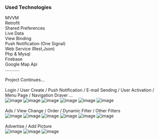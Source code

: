<h3>Used Technologies</h3>

MVVM<br>
Retrofit<br>
Shared Preferences<br>
Live Data<br>
View Binding<br>
Push Notification (One Signal)<br>
Web Service (Rest,Json)<br>
Php & Mysql<br>
Firebase<br>
Google Map Api<br>
............<br><br>
Project Continues...
<br><br>
Login / User Create / Push Notification / E-mail Sending / User Activation / Menu Page / Navigation Draver ...
<br>
![image](https://user-images.githubusercontent.com/49581443/210663854-208d636b-abe4-41f5-a142-4748026f48ab.png)
![image](https://user-images.githubusercontent.com/49581443/210664517-3f8b0f17-ccb1-4d5a-902d-46da9de8b27c.png)
![image](https://user-images.githubusercontent.com/49581443/210664607-64d886ba-78da-4b06-8b58-3c2d9e67af79.png)
![image](https://user-images.githubusercontent.com/49581443/210664710-0123f210-fc06-44aa-a93b-5d9927d84968.png)
![image](https://user-images.githubusercontent.com/49581443/210665442-c963c323-299a-406b-8a42-85121595fa67.png)
![image](https://user-images.githubusercontent.com/49581443/210666030-f2915e0a-3616-4b29-a9dc-92f87e77c7ac.png)
<br><br>
Ads / View Change / Order / Dynamic Filter / Other Filters
<br>
![image](https://user-images.githubusercontent.com/49581443/210669487-be4c61e9-7c27-4bcd-8554-a0705c1cd8a0.png)
![image](https://user-images.githubusercontent.com/49581443/210669622-acb4f811-9533-4579-8edd-dfd9ac2ffe40.png)
![image](https://user-images.githubusercontent.com/49581443/210669690-4b59a913-58eb-4f20-b788-b952d58563db.png)
![image](https://user-images.githubusercontent.com/49581443/210670355-01355b10-c086-4245-bf70-b7435bb66879.png)
![image](https://user-images.githubusercontent.com/49581443/210669819-f1018e04-37b4-4bfd-993f-aa0c7b2a9065.png)
![image](https://user-images.githubusercontent.com/49581443/210669866-48f7088d-23c3-4b6e-a529-88da9f433113.png)
<br><br>
Advertise / Add Picture
<br>
![image](https://user-images.githubusercontent.com/49581443/210670773-2cec173b-4623-4adf-979e-53b33450e050.png)
![image](https://user-images.githubusercontent.com/49581443/210670782-cbfe2960-5b06-4e18-b9af-1f382c695df8.png)
![image](https://user-images.githubusercontent.com/49581443/210670786-3968c948-bbd4-4a4f-8a5c-730456195e57.png)












